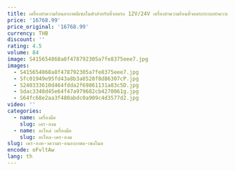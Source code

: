 ```yaml
---
title: เครื่องทําความร้อนอากาศดีเซลในตัวสําหรับที่จอดรถ 12V/24V เครื่องทําความร้อนที่จอดรถระบบทําความร้อนรถยนต์
price: '16768.99'
price_original: '16768.99'
currency: THB
discount: ''
rating: 4.5
volume: 84
image: S415654868a8f478792305a7fe8375eee7.jpg
images:
  - S415654868a8f478792305a7fe8375eee7.jpg
  - Sfc01949e95fd43a8b3a8528f8d86307cP.jpg
  - S240333610d464fdda2f69861131a83c5D.jpg
  - Sdac3348d45e64f47a979682cb4270061g.jpg
  - S64fc68e2aa3f480abdc0a909c4d3577d2.jpg
video: ''
categories:
  - name: เครื่องมือ
    slug: เคร-องม
  - name: อะไหล่ เครื่องมือ
    slug: อะไหล-เคร-องม
slug: เคร-องท-าความร-อนอากาศด-เซลในต
encode: oFvltAw
lang: th
---
```

  